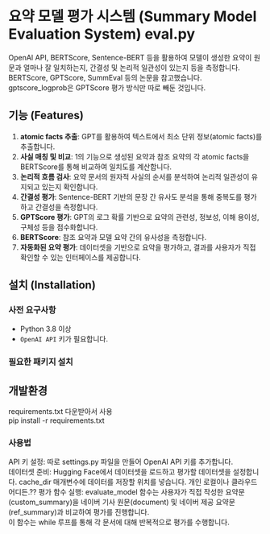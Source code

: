 # 요약 모델 평가 시스템 (Summary Model Evaluation System) eval.py
OpenAI API, BERTScore, Sentence-BERT 등을 활용하여 모델이 생성한 요약이 원문과 얼마나 잘 일치하는지, 간결성 및 논리적 일관성이 있는지 등을 측정합니다.  
BERTScore, GPTScore, SummEval 등의 논문을 참고했습니다.  
gptscore_logprob은 GPTScore 평가 방식만 따로 빼둔 것입니다.  
## 기능 (Features)

1. **atomic facts 추출**: GPT를 활용하여 텍스트에서 최소 단위 정보(atomic facts)를 추출합니다. 
2. **사실 매칭 및 비교**: 1의 기능으로 생성된 요약과 참조 요약의 각 atomic facts을 BERTScore를 통해 비교하여 일치도를 계산합니다.
3. **논리적 흐름 검사**: 요약 문서의 원자적 사실의 순서를 분석하여 논리적 일관성이 유지되고 있는지 확인합니다.
4. **간결성 평가**: Sentence-BERT 기반의 문장 간 유사도 분석을 통해 중복도를 평가하고 간결성을 측정합니다.
5. **GPTScore 평가**: GPT의 로그 확률 기반으로 요약의 관련성, 정보성, 이해 용이성, 구체성 등을 점수화합니다.
6. **BERTScore**: 참조 요약과 모델 요약 간의 유사성을 측정합니다.
7. **자동화된 요약 평가**: 데이터셋을 기반으로 요약을 평가하고, 결과를 사용자가 직접 확인할 수 있는 인터페이스를 제공합니다.

## 설치 (Installation)

### 사전 요구사항

- Python 3.8 이상
- `OpenAI API` 키가 필요합니다. 
### 필요한 패키지 설치


## 개발환경  
requirements.txt 다운받아서 사용  
pip install -r requirements.txt  

### 사용법
API 키 설정: 따로 settings.py 파일을 만들어 OpenAI API 키를 추가합니다.  
데이터셋 준비: Hugging Face에서 데이터셋을 로드하고 평가할 데이터셋을 설정합니다. cache_dir 매개변수에 데이터를 저장할 위치를 넣습니다. 개인 로컬이나 클라우드 어디든.??
평가 함수 실행: evaluate_model 함수는 사용자가 직접 작성한 요약문(custom_summary)을 네이버 기사 원문(document) 및 네이버 제공 요약문(ref_summary)과 비교하여 평가를 진행합니다.   
이 함수는 while 루프를 통해 각 문서에 대해 반복적으로 평가를 수행합니다.  

